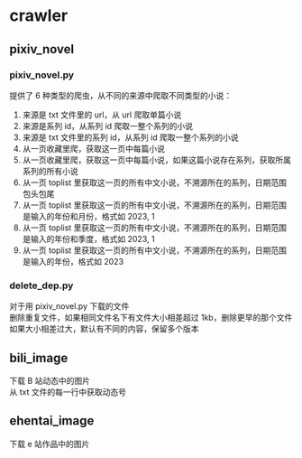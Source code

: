 # crawler
## pixiv_novel
### pixiv_novel.py
提供了 6 种类型的爬虫，从不同的来源中爬取不同类型的小说：  
1. 来源是 txt 文件里的 url，从 url 爬取单篇小说
2. 来源是系列 id，从系列 id 爬取一整个系列的小说
3. 来源是 txt 文件里的系列 id，从系列 id 爬取一整个系列的小说
4. 从一页收藏里爬，获取这一页中每篇小说
5. 从一页收藏里爬，获取这一页中每篇小说，如果这篇小说存在系列，获取所属系列的所有小说
6. 从一页 toplist 里获取这一页的所有中文小说，不溯源所在的系列，日期范围包头包尾
7. 从一页 toplist 里获取这一页的所有中文小说，不溯源所在的系列，日期范围是输入的年份和月份，格式如 2023, 1
8. 从一页 toplist 里获取这一页的所有中文小说，不溯源所在的系列，日期范围是输入的年份和季度，格式如 2023, 1
9. 从一页 toplist 里获取这一页的所有中文小说，不溯源所在的系列，日期范围是输入的年份，格式如 2023

### delete_dep.py
对于用 pixiv_novel.py 下载的文件  
删除重复文件，如果相同文件名下有文件大小相差超过 1kb，删除更早的那个文件  
如果大小相差过大，默认有不同的内容，保留多个版本

## bili_image
下载 B 站动态中的图片  
从 txt 文件的每一行中获取动态号  

## ehentai_image
下载 e 站作品中的图片  